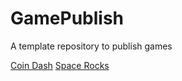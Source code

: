 # GamePublish
A template repository to publish games

[Coin Dash](https://github.com/WCU-CS-CooperLab/demo-games-michaelxmyers/tree/main/main_scene)
[Space Rocks](https://github.com/WCU-CS-CooperLab/demo-games-michaelxmyers/tree/main/SpaceRocksSep9)

